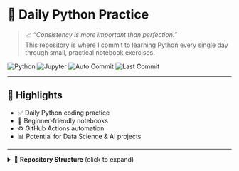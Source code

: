 # 🐍 Daily Python Practice

> 📈 *“Consistency is more important than perfection.”*  
> This repository is where I commit to learning Python every single day through small, practical notebook exercises.

![Python](https://img.shields.io/badge/Python-3.10-blue?logo=python)
![Jupyter](https://img.shields.io/badge/Jupyter-Notebook-orange?logo=jupyter)
![Auto Commit](https://img.shields.io/github/actions/workflow/status/MayurjareMJ/daily-python-practice/autocommit.yml?label=Auto%20Commit&logo=github)
![Last Commit](https://img.shields.io/github/last-commit/MayurjareMJ/daily-python-practice)

---

## 🧾 Highlights

- ✅ Daily Python coding practice
- 📒 Beginner-friendly notebooks
- ⚙️ GitHub Actions automation
- 📊 Potential for Data Science & AI projects

---

<details>
  <summary>📁 <strong>Repository Structure</strong> (click to expand)</summary>

